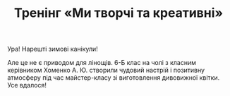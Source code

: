 ﻿---
title: Тренінг «Ми творчі та креативні»
---

Ура! Нарешті зимові канікули!

Але це не є приводом для лінощів. 6-Б клас на чолі з класним керівником Хоменко А. Ю. створили чудовий настрій і позитивну атмосферу під час майстер-класу зі виготовлення дивовижної квітки. Усе вдалося!

<slideshow />
